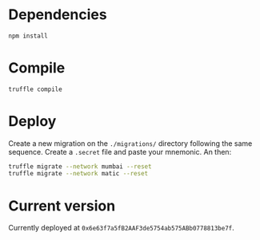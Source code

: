 # Dependencies

```bash
npm install
```

# Compile

```bash
truffle compile
```

# Deploy

Create a new migration on the `./migrations/` directory following the same sequence. Create a `.secret` file and paste your mnemonic. An then:

```bash
truffle migrate --network mumbai --reset
truffle migrate --network matic --reset
```

# Current version

Currently deployed at `0x6e63f7a5fB2AAF3de5754ab575ABb0778813be7f`.